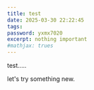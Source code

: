 ```yaml
---
title: test
date: 2025-03-30 22:22:45
tags:
password: yxmx7020
excerpt: nothing important
#mathjax: trues
---
```

test.....


let's try something new.
